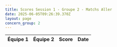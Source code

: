 ```yaml
---
title: Scores Session 1 - Groupe 2 - Matchs Aller
date: 2025-06-05T09:26:39.370Z
layout: page
concern_group: 2
---
```




| Équipe 1 | Équipe 2 | Score | Date |
|----------|----------|-------|------|


